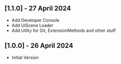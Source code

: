 ## [1.1.0] - 27 April 2024
 - Add Developer Console
 - Add UIScene Loader
 - Add Utilty for Git, ExtensionMethods and other stuff


## [1.0.0] - 26 April 2024
 - Initial Version